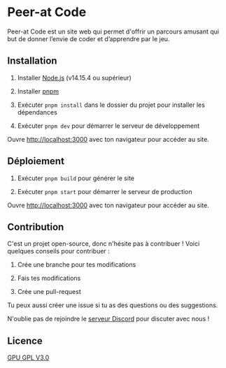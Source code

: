 # Peer-at Code

Peer-at Code est un site web qui permet d'offrir un parcours amusant qui but de donner l’envie de coder et d’apprendre par le jeu.

## Installation

1. Installer [Node.js](https://nodejs.org/en/download/) (v14.15.4 ou supérieur)

2. Installer [pnpm](https://pnpm.io/installation)

3. Exécuter `pnpm install` dans le dossier du projet pour installer les dépendances

4. Exécuter `pnpm dev` pour démarrer le serveur de développement

Ouvre [http://localhost:3000](http://localhost:3000) avec ton navigateur pour accéder au site.

## Déploiement

1. Exécuter `pnpm build` pour générer le site

2. Exécuter `pnpm start` pour démarrer le serveur de production

Ouvre [http://localhost:3000](http://localhost:3000) avec ton navigateur pour accéder au site.

## Contribution

C'est un projet open-source, donc n'hésite pas à contribuer ! Voici quelques conseils pour contribuer :

1. Crée une branche pour tes modifications

2. Fais tes modifications

3. Crée une pull-request

Tu peux aussi créer une issue si tu as des questions ou des suggestions.

N'oublie pas de rejoindre le [serveur Discord](https://discord.gg/72vuHcwUkE) pour discuter avec nous !

## Licence

[GPU GPL V3.0](https://github.com/Peer-at-Code/peer-at-code/blob/main/LICENSE)